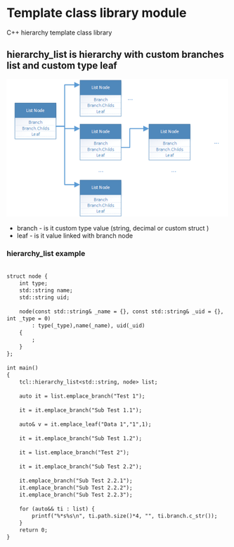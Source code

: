 # Template class library module
C++ hierarchy template class library

## hierarchy_list is hierarchy with custom branches list and custom type leaf
![hieracy-list-struct](readme/hierarchy-list-struct.png)

- branch - is it custom type value (string, decimal or custom struct )
- leaf - is it value linked with branch node

### hierarchy_list example
```c++14

struct node {
	int type;
	std::string name;
	std::string uid;

	node(const std::string& _name = {}, const std::string& _uid = {}, int _type = 0)
		: type(_type),name(_name), uid(_uid)
	{
		;
	}
};

int main()
{
	tcl::hierarchy_list<std::string, node> list;

	auto it = list.emplace_branch("Test 1");

	it = it.emplace_branch("Sub Test 1.1");

	auto& v = it.emplace_leaf("Data 1","1",1);

	it = it.emplace_branch("Sub Test 1.2");

	it = list.emplace_branch("Test 2");

	it = it.emplace_branch("Sub Test 2.2");

	it.emplace_branch("Sub Test 2.2.1");
	it.emplace_branch("Sub Test 2.2.2");
	it.emplace_branch("Sub Test 2.2.3");

	for (auto&& ti : list) {
		printf("%*s%s\n", ti.path.size()*4, "", ti.branch.c_str());
	}
    return 0;
}

```
